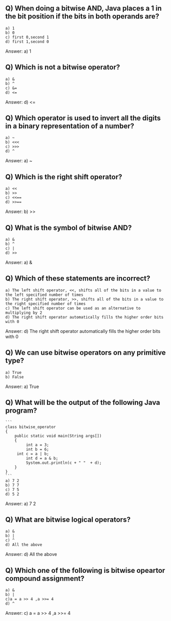 ## Q) When doing a bitwise AND, Java places a 1 in the bit position if the bits in both operands are?
    a) 1
    b) 0 
    c) first 0,second 1
    d) first 1,second 0
Answer: a) 1
## Q) Which is not a bitwise operator?
    a) &
    b) ^
    c) &=
    d) <=
Answer: d) <=
## Q) Which operator is used to invert all the digits in a binary representation of a number?
    a) ~
    b) <<<
    c) >>>
    d) ^
Answer: a) ~
## Q) Which is the right shift operator?
    a) <<
    b) >>
    c) <<==
    d) >>==
Answer: b) >>
## Q) What is the symbol of bitwise AND?
    a) &
    b) ^
    c) |
    d) >>
Answer: a) &
## Q) Which of these statements are incorrect?
    a) The left shift operator, <<, shifts all of the bits in a value to the left specified number of times
    b) The right shift operator, >>, shifts all of the bits in a value to the right specified number of times
    c) The left shift operator can be used as an alternative to multiplying by 2
    d) The right shift operator automatically fills the higher order bits with 0
Answer: d) The right shift operator automatically fills the higher order bits with 0
## Q) We can use bitwise operators on any primitive type?
    a) True
    b) False
Answer: a) True
## Q) What will be the output of the following Java program?
    ```
    class bitwise_operator 
    {
        public static void main(String args[]) 
        {    
             int a = 3;
             int b = 6;
 	     int c = a | b;
             int d = a & b;             
             System.out.println(c + " "  + d);
        } 
    }
    ```
    a) 7 2
    b) 7 7
    c) 7 5
    d) 5 2
Answer: a) 7 2
## Q) What are bitwise logical operators?
    a) &
    b) |
    c) ^
    d) All the above
Answer: d) All the above
## Q) Which one of the following is bitwise opeartor compound assignment?
    a) &
    b) |
    c)a = a >> 4 ,a >>= 4
    d) ^
Answer: c) a = a >> 4 ,a >>= 4